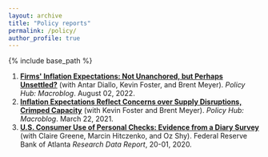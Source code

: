 ```yaml
---
layout: archive
title: "Policy reports"
permalink: /policy/
author_profile: true
---
```


{% include base_path %}

1. [**Firms' Inflation Expectations: Not Unanchored, but Perhaps Unsettled?**](https://www.atlantafed.org/blogs/macroblog/2022/08/02/firms-inflation-expectations--not-unanchored-but-perhaps-unsettled) (with Antar Diallo, Kevin Foster, and Brent Meyer). *Policy Hub: Macroblog*. August 02, 2022.
1. [**Inflation Expectations Reflect Concerns over Supply Disruptions, Crimped Capacity**](https://www.atlantafed.org/blogs/macroblog/2021/03/22/inflation-expectations-reflect-concerns-over-supply-disruptions-crimped-capacity.aspx) (with Kevin Foster and Brent Meyer). *Policy Hub: Macroblog*. March 22, 2021. 
1. [**U.S. Consumer Use of Personal Checks: Evidence from a Diary Survey**](https://www.atlantafed.org/-/media/documents/banking/consumer-payments/research-data-reports/2020/02/13/us-consumers-use-of-personal-checks-evidence-from-a-diary-survey/rdr2001.pdf) (with Claire Greene, Marcin Hitczenko, and Oz Shy). Federal Reserve Bank of Atlanta *Research Data Report*, 20-01, 2020.
